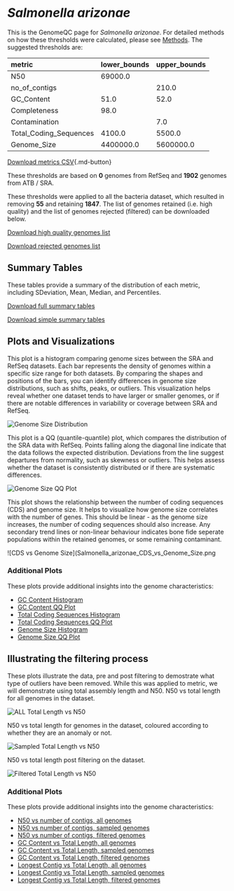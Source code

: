 # *Salmonella arizonae*

This is the GenomeQC page for *Salmonella arizonae*. For detailed methods on how these thresholds were calculated, please see [Methods](/methods).
The suggested thresholds are: 

| metric                 | lower_bounds   | upper_bounds   |
|:-----------------------|:---------------|:---------------|
| N50                    | 69000.0        |                |
| no_of_contigs          |                | 210.0          |
| GC_Content             | 51.0           | 52.0           |
| Completeness           | 98.0           |                |
| Contamination          |                | 7.0            |
| Total_Coding_Sequences | 4100.0         | 5500.0         |
| Genome_Size            | 4400000.0      | 5600000.0      |

[Download metrics CSV](/Salmonella/Salmonella_arizonae/Salmonella_arizonae_metrics.csv){.md-button}


These thresholds are based on **0** genomes from RefSeq and **1902** genomes from ATB / SRA.

These thresholds were applied to all the bacteria dataset, which resulted in removing **55** and retaining **1847**.
The list of genomes retained (i.e. high quality) and the list of genomes rejected (filtered) can be downloaded below. 

[Download high quality genomes list](/Salmonella/Salmonella_arizonae/Salmonella_arizonae_high_quality_genomes.csv.xz)


[Download rejected genomes list](/Salmonella/Salmonella_arizonae/Salmonella_arizonae_filtered_out_genomes.csv.xz)



## Summary Tables
These tables provide a summary of the distribution of each metric, including SDeviation, Mean, Median, and Percentiles.

[Download full summary tables](/Salmonella/Salmonella_arizonae/summary.csv)

[Download simple summary tables](/Salmonella/Salmonella_arizonae/selected_summary.csv)

## Plots and Visualizations

This plot is a histogram comparing genome sizes between the SRA and RefSeq datasets. Each bar represents the density of genomes within a specific size range for both datasets. By comparing the shapes and positions of the bars, you can identify differences in genome size distributions, such as shifts, peaks, or outliers. This visualization helps reveal whether one dataset tends to have larger or smaller genomes, or if there are notable differences in variability or coverage between SRA and RefSeq.

![Genome Size Distribution](Genome_Size_refseq_histogram_kde.png)

This plot is a QQ (quantile-quantile) plot, which compares the distribution of the SRA data with RefSeq. Points falling along the diagonal line indicate that the data follows the expected distribution. Deviations from the line suggest departures from normality, such as skewness or outliers. This helps assess whether the dataset is consistently distributed or if there are systematic differences.

![Genome Size QQ Plot](Genome_Size_refseq_qqplot.png)

This plot shows the relationship between the number of coding sequences (CDS) and genome size. It helps to visualize how genome size correlates with the number of genes. This should be linear - as the genome size increases, the number of coding sequences should also increase. Any secondary trend lines or non-linear behaviour indicates bone fide seperate populations within the retained genomes, or some remaining contaminant. 

![CDS vs Genome Size](Salmonella_arizonae_CDS_vs_Genome_Size.png

### Additional Plots

These plots provide additional insights into the genome characteristics:

- [GC Content Histogram](Salmonella_arizonae_GC_Content_refseq_histogram_kde.png)
- [GC Content QQ Plot](Salmonella_arizonae_GC_Content_refseq_qqplot.png)
- [Total Coding Sequences Histogram](Salmonella_arizonae_Total_Coding_Sequences_refseq_histogram_kde.png)
- [Total Coding Sequences QQ Plot](Salmonella_arizonae_Total_Coding_Sequences_refseq_qqplot.png)
- [Genome Size Histogram](Salmonella_arizonae_Genome_Size_refseq_histogram_kde.png)
- [Genome Size QQ Plot](Salmonella_arizonae_Genome_Size_refseq_qqplot.png)
## Illustrating the filtering process
These plots illustrate the data, pre and post filtering to demostrate what type of outliers have been removed. While this was applied to metric, we will demonstrate using total assembly length and N50.
N50 vs total length for all genomes in the dataset.

![ALL Total Length vs N50](Salmonella_arizonae_all_total_length_N50.png)

N50 vs total length for genomes in the dataset, coloured according to whether they are an anomaly or not.

![Sampled Total Length vs N50](Salmonella_arizonae_sample_total_length_N50.png)

N50 vs total length post filtering on the dataset.

![Filtered Total Length vs N50](Salmonella_arizonae_filt_total_length_N50.png)

### Additional Plots

These plots provide additional insights into the genome characteristics:

- [N50 vs number of contigs, all genomes](Salmonella_arizonae_all_N50_number.png)
- [N50 vs number of contigs, sampled genomes](Salmonella_arizonae_sample_N50_number.png)
- [N50 vs number of contigs, filtered genomes](Salmonella_arizonae_filt_N50_number.png)
- [GC Content vs Total Length, all genomes](Salmonella_arizonae_all_total_length_GC_Content.png)
- [GC Content vs Total Length, sampled genomes](Salmonella_arizonae_sample_total_length_GC_Content.png)
- [GC Content vs Total Length, filtered genomes](Salmonella_arizonae_filt_total_length_GC_Content.png)
- [Longest Contig vs Total Length, all genomes](Salmonella_arizonae_all_total_length_longest.png)
- [Longest Contig vs Total Length, sampled genomes](Salmonella_arizonae_sample_total_length_longest.png)
- [Longest Contig vs Total Length, filtered genomes](Salmonella_arizonae_filt_total_length_longest.png)
